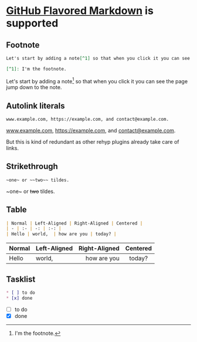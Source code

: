 # [GitHub Flavored Markdown](https://github.github.com/gfm/) is supported

## Footnote

```md
Let's start by adding a note[^1] so that when you click it you can see the page jump down to the note.

[^1]: I'm the footnote.
```

Let's start by adding a note[^1] so that when you click it you can see the page jump down to the note.

[^1]: I'm the footnote.

## Autolink literals

```md
www.example.com, https://example.com, and contact@example.com.
```

www.example.com, https://example.com, and contact@example.com.

But this is kind of redundant as other rehyp plugins already take care of links.

## Strikethrough

```md
~one~ or ~~two~~ tildes.
```

~one~ or ~~two~~ tildes.

## Table

```md
| Normal | Left-Aligned | Right-Aligned | Centered |
| - | :- | -: | :-: |
| Hello | world,  | how are you | today? |
```

| Normal | Left-Aligned | Right-Aligned | Centered |
| - | :- | -: | :-: |
| Hello | world,  | how are you | today? |

## Tasklist

```md
* [ ] to do
* [x] done
```

* [ ] to do
* [x] done
